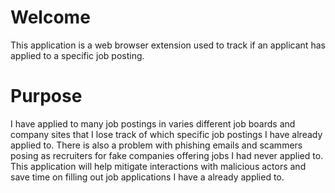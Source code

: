 # Welcome
This application is a web browser extension used to track if an applicant has applied to a specific job posting.
# Purpose
I have applied to many job postings in varies different job boards and company sites that I lose track of which specific job postings I have already applied to. There is also a problem with phishing emails and scammers posing as recruiters for fake companies offering jobs I had never applied to. This application will help mitigate interactions with malicious actors and save time on filling out job applications I have a already applied to.